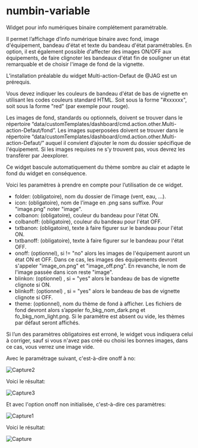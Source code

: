 # numbin-variable
Widget pour info numériques binaire complétement paramétrable.

Il permet l’affichage d’info numérique binaire avec fond, image d'équipement, bandeau d'état et texte du bandeau d'état paramétrables.
En option, il est également possible d'affecter des images ON/OFF aux équipements, de faire clignoter les bandeaux d'état fin de souligner un état remarquable et de choisir l'image de fond de la vignette.

L’installation préalable du widget Multi-action-Defaut de @JAG est un prérequis.

Vous devez indiquer les couleurs de bandeau d'état de bas de vignette en utilisant les codes couleurs standard HTML. Soit sous la forme "#xxxxxx", soit sous la forme "red" (par exemple pour rouge).

Les images de fond, standards ou optionnels, doivent se trouver dans le répertoire “data/customTemplates/dashboard/cmd.action.other.Multi-action-Defaut/fond”. Les images superposées doivent se trouver dans le répertoire “data/customTemplates/dashboard/cmd.action.other.Multi-action-Defaut/” auquel il convient d’ajouter le nom du dossier spécifique de l'équipement. 
Si les images requises ne s’y trouvent pas, vous devrez les transférer par Jeexplorer.

Ce widget bascule automatiquement du thème sombre au clair et adapte le fond du widget en conséquence.

Voici les paramètres à prendre en compte pour l’utilisation de ce widget.

* folder: (obligatoire), nom du dossier de l’image (vent, eau, …).
* icon: (obligatoire), nom de l’image en .png sans suffixe. Pour "image.png" noter "image".
* colbanon: (obligatoire), couleur du bandeau pour l'état ON.
* colbanoff: (obligatoire), couleur du bandeau pour l'état OFF.
* txtbanon: (obligatoire), texte à faire figurer sur le bandeau pour l'état ON.
* txtbanoff: (obligatoire), texte à faire figurer sur le bandeau pour l'état OFF.
* onoff: (optionnel), si != "no" alors les images de l'équipement auront un état ON et OFF. Dans ce cas, les images des équipements devront s'appeler "image_on.png" et "image_off.png". En revanche, le nom de l'image passée dans icon reste "image".
* blinkon: (optionnel) , si = "yes" alors le bandeau de bas de vignette clignote si ON.
* blinkoff: (optionnel) , si = "yes" alors le bandeau de bas de vignette clignote si OFF.
* theme: (optionnel), nom du thème de fond à afficher. Les fichiers de fond devront alors s’appeler fo_bkg_nom_dark.png et fo_bkg_nom_light.png. Si le paramètre est absent ou vide, les thèmes par défaut seront affichés.

Si l’un des paramètres obligatoires est erroné, le widget vous indiquera celui à corriger, sauf si vous n'avez pas créé ou choisi les bonnes images, dans ce cas, vous verrez une image vide.

Avec le paramétrage suivant, c'est-à-dire onoff à no:

![Capture2](https://user-images.githubusercontent.com/54777712/70377268-e3318300-1912-11ea-8d54-2fff2c1646a0.PNG)

Voici le résultat:

![Capture3](https://user-images.githubusercontent.com/54777712/70377269-e3ca1980-1912-11ea-941b-fc534bb43ec6.PNG)

Et avec l'option onoff non initialisée, c'est-à-dire ces paramètres:

![Capture1](https://user-images.githubusercontent.com/54777712/70377267-e3318300-1912-11ea-9c16-0c5bff37f20e.PNG)

Voici le résultat:

![Capture](https://user-images.githubusercontent.com/54777712/70377266-e3318300-1912-11ea-82f8-2d4f2404f50d.PNG)
